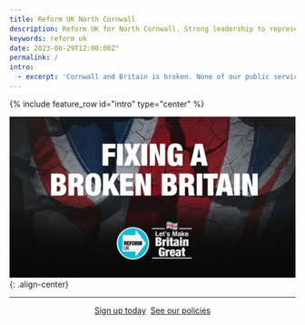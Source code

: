 ```yaml
---
title: Reform UK North Cornwall
description: Reform UK for North Cornwall. Strong leadership to represent you and your family at local and national elections. Find out more today.
keywords: reform uk
date: 2023-06-29T12:00:00Z"
permalink: /
intro:
  - excerpt: 'Cornwall and Britain is broken. None of our public services work any more. In 2024, we have the highest taxes in 70 years and yet public services continue to get **worse** by the day.'
---
```


{% include feature_row id="intro" type="center" %}

![ fixing broken Britain](/assets/images/home/fixing-a-broken-britain-1600x900.jpg){: .align-center}

***

<div style="text-align:center;">
    <a href="https://bit.ly/3vhU5yX" class="btn btn--success btn--x-large" target="_blank">Sign up today</a>&nbsp;
    <a href="/policies" class="btn btn--info btn--x-large">See our policies</a>
</div>

[1]:https://bit.ly/3vhU5yX


